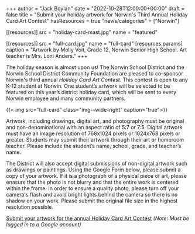 +++
author = "Jack Boylan"
date = "2022-10-28T12:00:00+00:00"
draft = false
title = "Submit your holiday artwork for Norwin's Third Annual Holiday Card Art Contest"
hasResources = true
"news/categories" = ["Norwin"]

[[resources]]
  src  = "holiday-card-mast.jpg"
  name = "featured"

[[resources]]
  src  = "full-card.jpg"
  name = "full-card"
  [resources.params]
    caption = "Artwork by Molly Voit, Grade 12, Norwin Senior High School. Art teacher is Mrs. Loni Anders."
+++

The holiday season is almost upon us! The Norwin School District and the Norwin School District Community Foundation are pleased to co-sponsor Norwin's third annual *Holiday Card Art Contest*. This contest is open to any K-12 student at Norwin. One student’s artwork will be selected to be featured on this year’s district holiday card, which will be sent to every Norwin employee and many community partners.

{{< img src="full-card" class="img--wide-right" caption="true">}}

Artwork, including drawings, digital art, and photography must be original and non-denominational with an aspect ratio of 5:7 or 7:5. Digital artwork must have an image resolution of 768x1024 pixels or 1024x768 pixels or greater. Students may submit their artwork through their art or homeroom teacher. Please include the student’s name, school, grade, and teacher’s name.

The District will also accept digital submissions of non-digital artwork such as drawings or paintings. Using the Google Form below, please submit a copy of your artwork. If it is a photograph of a physical piece of art, please enasure that the photo is not blurry and that the entire work is centered within the frame. In order to ensure a quality photo, please turn off your camera's flash and avoid bright lights behind the camera so there is no shadow on your work. Please submit the original file size in the highest resolution possible.

[Submit your artwork for the annual Holiday Card Art Contest](https://docs.google.com/forms/d/e/1FAIpQLSeJ6nTvnJ_5oWaarcKiAO7ql1-YTrgk5ICD1gM7WwxHKWX1LQ/viewform) *(Note: Must be logged in to a Google account)*